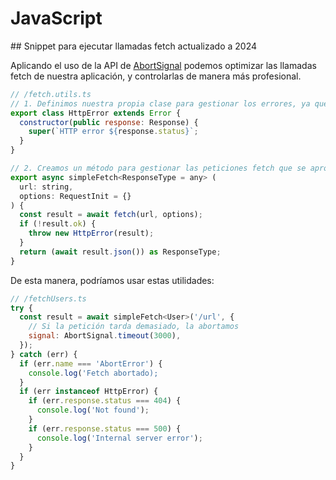 # JavaScript

## Snippet para ejecutar llamadas fetch actualizado a 2024

Aplicando el uso de la API de [AbortSignal](https://developer.mozilla.org/en-US/docs/Web/API/AbortSignal) podemos optimizar las llamadas fetch de nuestra aplicación, y controlarlas de manera más profesional.

```js
// /fetch.utils.ts
// 1. Definimos nuestra propia clase para gestionar los errores, ya que las peticiones erróneas no devuelven un status adecuado cuando lanzan un error normal:
export class HttpError extends Error {
  constructor(public response: Response) {
    super(`HTTP error ${response.status}`;
  }
}

// 2. Creamos un método para gestionar las peticiones fetch que se aproveche de la clase anterior:
export async simpleFetch<ResponseType = any> (
  url: string,
  options: RequestInit = {}
) {
  const result = await fetch(url, options);
  if (!result.ok) {
    throw new HttpError(result);
  }
  return (await result.json()) as ResponseType;
}
```

De esta manera, podríamos usar estas utilidades:

```js
// /fetchUsers.ts
try {
  const result = await simpleFetch<User>('/url', {
    // Si la petición tarda demasiado, la abortamos
    signal: AbortSignal.timeout(3000),
  });
} catch (err) {
  if (err.name === 'AbortError') {
    console.log('Fetch abortado);
  }
  if (err instanceof HttpError) {
    if (err.response.status === 404) {
      console.log('Not found');
    }
    if (err.response.status === 500) {
      console.log('Internal server error');
    }
  }
}
```
